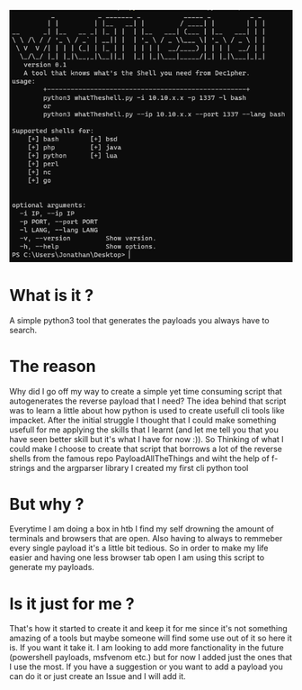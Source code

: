![](whatTheShell.PNG)

# What is it ?
A simple python3 tool that generates the payloads you always have to search.

# The reason
Why did I go off my way to create a simple yet time consuming script that autogenerates the reverse payload that I need? The idea behind that script was to learn a little about how python is used to create usefull cli tools like impacket. After the initial struggle I thought that I could make something usefull for me applying the skills that I learnt (and let me tell you that you have seen better skill but it's what I have for now :)). So Thinking of what I could make I choose to create that script that borrows a lot of the reverse shells from the famous repo PayloadAllTheThings and wiht the help of f-strings and the argparser library I created my first cli python tool

# But why ?
Everytime I am doing a box in htb I find my self drowning the amount of terminals and browsers that are open. Also having to always to remmeber every single payload it's a little bit tedious. So in order to make my life easier and having one less browser tab open I am using this script to generate my payloads.

# Is it just for me ?
That's how it started to create it and keep it for me since it's not something amazing of a tools but maybe someone will find some use out of it so here it is. If you want it take it. I am looking to add more fanctionality in the future (powershell payloads, msfvenom etc.) but for now I added just the ones that I use the most. If you have a suggestion or you want to add a payload you can do it or just create an Issue and I will add it.
